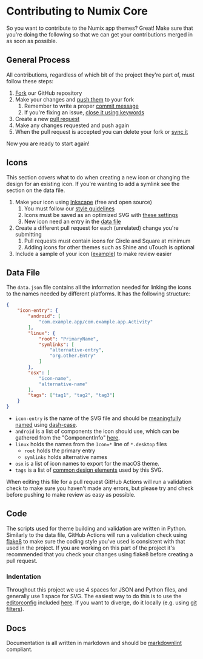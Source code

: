 # Contributing to Numix Core

So you want to contribute to the Numix app themes? Great! Make sure that you're doing the following so that we can get your contributions merged in as soon as possible.

## General Process

All contributions, regardless of which bit of the project they're part of, must follow these steps:

1. [Fork](https://help.github.com/articles/fork-a-repo/) our GitHub repository
2. Make your changes and [push them](https://help.github.com/articles/pushing-to-a-remote/) to your fork
    1. Remember to write a proper [commit message](https://chris.beams.io/posts/git-commit/)
    2. If you're fixing an issue, [close it using keywords](https://help.github.com/articles/closing-issues-via-commit-messages/)
3. Create a new [pull request](https://help.github.com/articles/creating-a-pull-request-from-a-fork/)
4. Make any changes requested and push again
5. When the pull request is accepted you can delete your fork or [sync it](https://help.github.com/articles/syncing-a-fork/)

Now you are ready to start again!

## Icons

This section covers what to do when creating a new icon or changing the design for an existing icon. If you're wanting to add a symlink see the section on the data file.

1. Make your icon using [Inkscape](https://inkscape.org/) (free and open source)
    1. You must follow our [style guidelines](https://github.com/numixproject/numix-core/wiki/Guidelines)
    2. Icons must be saved as an optimized SVG with [these settings](https://github.com/numixproject/numix-core/wiki/Optimise-Options)
    3. New icon need an entry in the [data file](https://github.com/numixproject/numix-core/blob/master/.github/CONTRIBUTING.md#data-file)
2. Create a different pull request for each (unrelated) change you're submitting
    1. Pull requests must contain icons for Circle and Square at minimum
    2. Adding icons for other themes such as Shine and uTouch is optional
3. Include a sample of your icon ([example](https://github.com/numixproject/numix-core/pull/1422)) to make review easier

## Data File

The `data.json` file contains all the information needed for linking the icons to the names needed by different platforms. It has the following structure:

```json
{
    "icon-entry": {
        "android": [
            "com.example.app/com.example.app.Activity"
        ],
        "linux": {
            "root": "PrimaryName",
            "symlinks": [
                "alternative-entry",
                "org.other.Entry"
            ]
        },
        "osx": [
            "icon-name",
            "alternative-name"
        ],
        "tags": ["tag1", "tag2", "tag3"]
    }
}
```

* `icon-entry` is the name of the SVG file and should be [meaningfully named](https://github.com/numixproject/numix-core/blob/master/data.json#L10-L17) using [dash-case](https://en.wikipedia.org/wiki/Naming_convention_(programming)#Delimiter-separated_words).
* `android` is a list of components the icon should use, which can be gathered from the "ComponentInfo" [here](http://activities.tundem.com/).
* `linux` holds the names from the `Icon=*` line of `*.desktop` files
  * `root` holds the primary entry
  * `symlinks` holds alternative names
* `osx` is a list of icon names to export for the macOS theme.
* `tags` is a list of [common design elements](../Icons) used by this SVG.

When editing this file for a pull request GitHub Actions will run a validation check to make sure you haven't made any errors, but please try and check before pushing to make review as easy as possible.

## Code

The scripts used for theme building and validation are written in Python. Similarly to the data file, GitHub Actions will run a validation check using [flake8](https://flake8.pycqa.org) to make sure the coding style you've used is consistent with that used in the project. If you are working on this part of the project it's recommended that you check your changes using flake8 before creating a pull request.

### Indentation

Throughout this project we use 4 spaces for JSON and Python files, and generally use 1 space for SVG. The easiest way to do this is to use the [editorconfig](https://editorconfig.org) included [here](../.editorconfig). If you want to diverge, do it locally (e.g. using [git filters](https://stackoverflow.com/questions/2316677/can-git-automatically-switch-between-spaces-and-tabs#2318063)).

## Docs

Documentation is all written in markdown and should be [markdownlint](https://github.com/DavidAnson/markdownlint) compliant.
